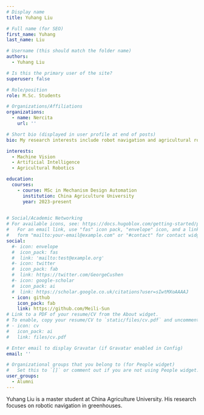 ```yaml
---
# Display name
title: Yuhang Liu

# Full name (for SEO)
first_name: Yuhang
last_name: Liu

# Username (this should match the folder name)
authors:
  - Yuhang Liu

# Is this the primary user of the site?
superuser: false

# Role/position
role: M.Sc. Students

# Organizations/Affiliations
organizations:
  - name: Nercita
    url: ''

# Short bio (displayed in user profile at end of posts)
bio: My research interests include robot navigation and agricultural robotics.

interests:
  - Machine Vision
  - Artificial Intelligence
  - Agricultural Robotics

education:
  courses:
    - course: MSc in Mechanism Design Automation
      institution: China Agriculture University
      year: 2023-present
    

# Social/Academic Networking
# For available icons, see: https://docs.hugoblox.com/getting-started/page-builder/#icons
#   For an email link, use "fas" icon pack, "envelope" icon, and a link in the
#   form "mailto:your-email@example.com" or "#contact" for contact widget.
social:
  #- icon: envelope
  #  icon_pack: fas
  #  link: 'mailto:test@example.org'
  #- icon: twitter
  #  icon_pack: fab
  #  link: https://twitter.com/GeorgeCushen
  #- icon: google-scholar
  #  icon_pack: ai
  #  link: https://scholar.google.co.uk/citations?user=sIwtMXoAAAAJ
  - icon: github
    icon_pack: fab
    link: https://github.com/Meili-Sun
# Link to a PDF of your resume/CV from the About widget.
# To enable, copy your resume/CV to `static/files/cv.pdf` and uncomment the lines below.
# - icon: cv
#   icon_pack: ai
#   link: files/cv.pdf

# Enter email to display Gravatar (if Gravatar enabled in Config)
email: ''

# Organizational groups that you belong to (for People widget)
#   Set this to `[]` or comment out if you are not using People widget.
user_groups:
  - Alumni
---
```


Yuhang Liu is a master student at China Agriculture University. His research focuses on robotic navigation in greenhouses.


